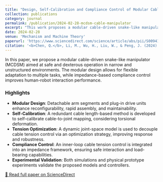 ```yaml
---
title: "Design, Self-Calibration and Compliance Control of Modular Cable-Driven Snake-Like Manipulators"
collection: publications
category: journal
permalink: /publication/2024-02-28-mcdsm-cable-manipulator
excerpt: "This work proposes a modular cable-driven snake-like manipulator (MCDSM) with self-calibration and compliance control strategies to enhance adaptability, safety, and controllability in constrained environments."
date: 2024-02-28
venue: 'Mechanism and Machine Theory'
paperurl: 'https://www.sciencedirect.com/science/article/abs/pii/S0094114X23003336'
citation: '<b>Chen, Q.</b>, Li, M., Wu, H., Liu, W., & Peng, J. (2024). "Design, self-calibration and compliance control of modular cable-driven snake-like manipulators." <i>Mechanism and Machine Theory</i>, 193, 105562.'
---
```


In this paper, we propose a modular cable-driven snake-like manipulator (MCDSM) aimed at safe and dexterous operation in narrow and unstructured environments. The modular design allows for flexible adaptation to multiple tasks, while impedance-based compliance control improves human-robot interaction performance.

<!--more-->
### Highlights

- **Modular Design**: Detachable arm segments and plug-in drive units enhance reconfigurability, rapid assembly, and maintainability.
- **Self-Calibration**: A redundant cable length-based method is developed to self-calibrate cable-to-joint mapping, considering torsional deformation.
- **Tension Optimization**: A dynamic joint-space model is used to decouple cable tension control via an optimization strategy, improving response and robustness.
- **Compliance Control**: An inner-loop cable tension control is integrated into an impedance framework, ensuring safe interaction and load-bearing capabilities.
- **Experimental Validation**: Both simulations and physical prototype experiments validate the proposed models and controllers.

[📄 Read full paper on ScienceDirect](https://www.sciencedirect.com/science/article/abs/pii/S0094114X23003336)
